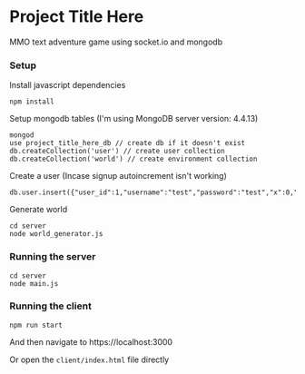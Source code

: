 # Project Title Here
MMO text adventure game using socket.io and mongodb

### Setup

Install javascript dependencies
```
npm install
```

Setup mongodb tables (I'm using MongoDB server version: 4.4.13)
```
mongod
use project_title_here_db // create db if it doesn't exist
db.createCollection('user') // create user collection
db.createCollection('world') // create environment collection
```

Create a user (Incase signup autoincrement isn't working)
```
db.user.insert({"user_id":1,"username":"test","password":"test","x":0,"y":0,"angle":0,"posture":"standing","energy":1,"last_cmd_ts":$currentDate,"socket_id":null})
```

Generate world
```
cd server
node world_generator.js
```

### Running the server

```
cd server
node main.js
```

### Running the client

```
npm run start
```
And then navigate to https://localhost:3000

Or open the `client/index.html` file directly
